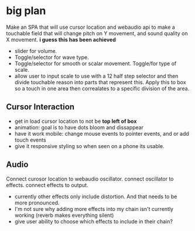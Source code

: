 # big plan

Make an SPA that will use cursor location and webaudio api to make a touchable field that will change pitch on Y movement, and sound quality on X movement. **i guess this has been achieved**

- slider for volume. 
- Toggle/selector for wave type. 
- Toggle/selector for smooth or scalar movement. Toggle/for type of scale. 
- allow user to input scale to use with a 12 half step selector and then divide touchable reason into parts that represent this. Apply this to box so a touch in one area then correalates to a specific division of the area.

## Cursor Interaction
- get in load cursor location to not be __top left of box__
- animation: goal is to have dots bloom and dissappear
- have it work mobile: change mouse events to pointer events, and or add touch events
- give it responsive styling so when seen on a phone its usable.

## Audio
Connect curosor location to webaudio oscillator. connect oscillator to effects. connect effects to output.
- currently other effects only include distortion. And that needs to be more pronounced.
- I'm not sure why adding more effects into my chain isn't currently working (reverb makes everything silent)
- give user ability to choose which effects to include in their chain?
